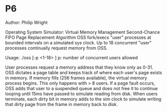 # P6

Author: Philip Wright

Operating System Simulator: Virtual Memory Management
Second-Chance FIFO Page Replacement Algorithm
OSS fork/execs "user" processes at bounded intervals on a simulated sys clock.
Up to 18 concurrent "user" processes continually request memory from OSS.


Usage: ./oss [-p <1-18> ] p: number of concurrent users allowed


User processes request a memory address that they know only as 0-31. OSS 
dictates a page table and keeps track of where each user's page exists in 
memory. If memory fills (256 frames available), the virtual memory process 
begins. This only happens with > 8 users. If a page fault occurs, OSS 
adds that user to a suspended queue and does not free it to continue looping 
until 15ms have passed to simulate reading from disk. When users terminate, 
each dirty bit in memory adds to the sim clock to simulate writing that 
dirty page from the frame in memory back to disk.
